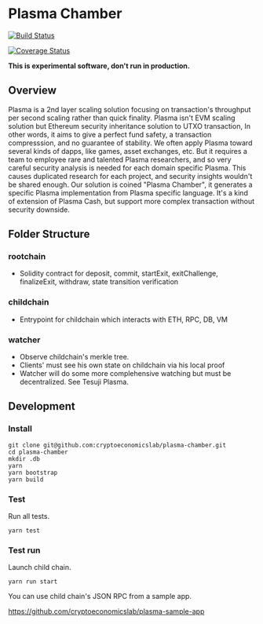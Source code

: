 # Plasma Chamber

[![Build Status](https://travis-ci.org/cryptoeconomicslab/plasma-chamber.svg?branch=master)](https://travis-ci.org/cryptoeconomicslab/plasma-chamber)

[![Coverage Status](https://coveralls.io/repos/github/cryptoeconomicslab/plasma-chamber/badge.svg?branch=master)](https://coveralls.io/github/cryptoeconomicslab/plasma-chamber?branch=master)

**This is experimental software, don't run in production.**

## Overview

Plasma is a 2nd layer scaling solution focusing on transaction's throughput per second scaling rather than quick finality. Plasma isn't EVM scaling solution but Ethereum security inheritance solution to UTXO transaction, In other words, it aims to give a perfect fund safety, a transaction compresssion, and no guarantee of stability. We often apply Plasma toward several kinds of dapps, like games, asset exchanges, etc. But it requires a team to employee rare and talented Plasma researchers, and so very careful security analysis is needed for each domain specific Plasma. This causes duplicated research for each project, and security insights wouldn't be shared enough. Our solution is coined "Plasma Chamber", it generates a specific Plasma implementation from Plasma specific language. It's a kind of extension of Plasma Cash, but support more complex transaction without security downside.


## Folder Structure

### rootchain
- Solidity contract for deposit, commit, startExit, exitChallenge, finalizeExit, withdraw, state transition verification

### childchain
- Entrypoint for childchain which interacts with ETH, RPC, DB, VM

### watcher
- Observe childchain's merkle tree.
- Clients' must see his own state on childchain via his local proof
- Watcher will do some more complehensive watching but must be decentralized. See Tesuji Plasma.

## Development

### Install

```
git clone git@github.com:cryptoeconomicslab/plasma-chamber.git
cd plasma-chamber
mkdir .db
yarn
yarn bootstrap
yarn build
```

### Test

Run all tests.

```
yarn test
```

### Test run


Launch child chain.

```
yarn run start
```

You can use child chain's JSON RPC from a sample app.

https://github.com/cryptoeconomicslab/plasma-sample-app

